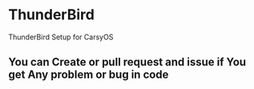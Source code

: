 # ThunderBird
ThunderBird Setup for CarsyOS 

## You can Create or pull request and issue if You get Any problem or bug in code
